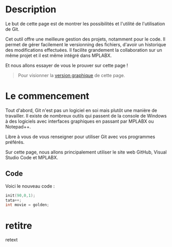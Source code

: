 # Description

Le but de cette page est de montrer les possibilités et l'utilité de l'utilisation de Git.

Cet outil offre une meilleure gestion des projets, notamment pour le code.
Il permet de gérer facilement le versionning des fichiers, d'avoir un historique des modifications
effectuées.
Il facilite grandement la collaboration sur un même projet et il est même intégré dans MPLABX.

Et nous allons essayer de vous le prouver sur cette page !

>Pour visionner la [version graphique](https://embavalais.github.io/) de cette page. 

# Le commencement

Tout d'abord, Git n'est pas un logiciel en soi mais plutôt une manière de travailler.
Il existe de nombreux outils qui passent de la console de Windows à des logiciels avec interfaces graphiques
en passant par MPLABX ou Notepad++.

Libre à vous de vous renseigner pour utiliser Git avec vos programmes préférés.

Sur cette page, nous allons principalement utiliser le site web GitHub, Visual Studio Code et MPLABX.

## Code
Voici le nouveau code :

```C++
init(90,0,1);
tata++;
int movie = golden;
```

# retitre
retext


